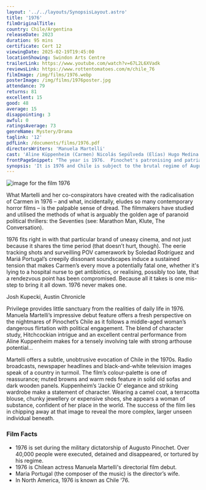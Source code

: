 ```yaml
---
layout: '../../layouts/SynopsisLayout.astro'
title: '1976'
filmOriginalTitle:
country: Chile/Argentina
releaseDate: 2023
duration: 95 mins
certificate: Cert 12
viewingDate: 2025-02-19T19:45:00
locationShowing: Swindon Arts Centre
trailerLink: https://www.youtube.com/watch?v=67L2L6XVadk
reviewsLink: https://www.rottentomatoes.com/m/chile_76
filmImage: /img/films/1976.webp
posterImage: /img/films/1976poster.jpg
attendance: 79
returns: 81
excellent: 15
good: 48
average: 15
disappointing: 3
awful: 0
ratingsAverage: 73
genreName: Mystery/Drama
taglink: '12'
pdfLink: /documents/films/1976.pdf
directorsWriters: 'Manuela Martelli'
cast: 'Aline Küppenheim (Carmen) Nicolás Sepúlveda (Elías) Hugo Medina (Padre Sánchez)'
frontPageSnippet: "The year is 1976.  Pinochet's patronising and patriarchal society is seen through the eyes of a steely bourgeoise woman who risks her life and dares to take a stand."
synopsis: 'It is 1976 and Chile is subject to the brutal regime of Augusto Pinochet.  Carmen has moved to the family beach house to supervise its renovation.  She is approached by her priest, Fr. Sanchez, who asks her to secretly nurse a wounded young man.  She agrees and steps into a new and perilous world. '
---
```


![image for the film 1976](/img/films/1976.webp)

What Martelli and her co-conspirators have created with the radicalisation of Carmen in 1976 – and what, incidentally, eludes so many contemporary horror films – is the palpable sense of dread. The filmmakers have studied and utilised the methods of what is arguably the golden age of paranoid political thrillers: the Seventies (see: Marathon Man, Klute, The Conversation).

1976 fits right in with that particular brand of uneasy cinema, and not just because it shares the time period (that doesn’t hurt, though). The eerie tracking shots and surveilling POV camerawork by Soledad Rodríguez and Mariá Portugal’s creepily dissonant soundscapes induce a sustained tension that makes Carmen’s every move a potentially fatal one, whether it's lying to a hospital nurse to get antibiotics, or realising, possibly too late, that a rendezvous point has been compromised. Because all it takes is one mis-step to bring it all down. 1976 never makes one.

<div class="review__author review__author--review1">
Josh Kupecki, Austin Chronicle
</div>

Privilege provides little sanctuary from the realities of daily life in 1976. Manuela Martelli’s impressive debut feature offers a fresh perspective on the nightmares of Pinochet’s Chile as it follows a middle-aged woman’s dangerous flirtation with political engagement. The blend of character study, Hitchcockian intrigue and an excellent central performance from Aline Kuppenheim makes for a tensely involving tale with strong arthouse potential…

Martelli offers a subtle, unobtrusive evocation of Chile in the 1970s. Radio broadcasts, newspaper headlines and black-and-white television images speak of a country in turmoil. The film’s colour-palette is one of reassurance; muted browns and warm reds feature in solid old sofas and dark wooden panels. Kuppenheim’s ‘Jackie O’ elegance and striking wardrobe make a statement of character. Wearing a camel coat, a terracotta blouse, chunky jewellery or expensive shoes, she appears a woman of substance, confident of her place in the world. The success of the film lies in chipping away at that image to reveal the more complex, larger unseen individual beneath.

<div class="review__author">

</div>

### Film Facts

-   1976 is set during the military dictatorship of Augusto Pinochet. Over 40,000 people were executed, detained and disappeared, or tortured by his regime.
-   1976 is Chilean actress Manuela Martelli's directorial film debut.
-   Maria Portugal (the composer of the music) is the director’s wife.
-   In North America, 1976 is known as Chile ‘76.
